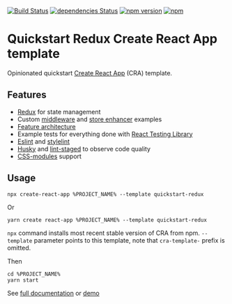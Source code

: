 [![Build Status](https://github.com/morewings/cra-template-quickstart-redux/actions/workflows/merge-jobs.yml/badge.svg)](https://github.com/morewings/cra-template-quickstart-redux/actions/workflows/merge-jobs.yml)
[![dependencies Status](https://david-dm.org/morewings/cra-template-quickstart-redux/status.svg)](https://david-dm.org/morewings/cra-template-quickstart-redux)
[![npm version](https://badge.fury.io/js/cra-template-quickstart-redux.svg)](https://www.npmjs.com/package/cra-template-quickstart-redux)
[![npm](https://img.shields.io/npm/dm/cra-template-quickstart-redux)](https://www.npmjs.com/package/cra-template-quickstart-redux)

# Quickstart Redux Create React App template

Opinionated quickstart [Create React App](https://github.com/facebook/create-react-app) (CRA) template.

## Features

* [Redux](https://redux.js.org/) for state management
* Custom [middleware](https://github.com/morewings/cra-template-quickstart-redux/tree/master/src/middlewares) and [store enhancer](https://github.com/morewings/cra-template-quickstart-redux/tree/master/src/enhancers) examples
* [Feature architecture](https://github.com/morewings/cra-template-quickstart-redux/wiki/Feature-architecture)
* Example tests for everything done with [React Testing Library](https://testing-library.com/docs/react-testing-library/intro/)
* [Eslint](https://eslint.org/) and [stylelint](https://stylelint.io/)
* [Husky](https://typicode.github.io/husky/#/) and [lint-staged](https://github.com/okonet/lint-staged) to observe code quality
* [CSS-modules](https://github.com/css-modules/css-modules) support

## Usage

```shell script
npx create-react-app %PROJECT_NAME% --template quickstart-redux
``` 
Or
```shell script
yarn create react-app %PROJECT_NAME% --template quickstart-redux
```

`npx` command installs most recent stable version of CRA from npm. `--template` parameter points to this template, note that `cra-template-` prefix is omitted.

Then

```shell script
cd %PROJECT_NAME%
yarn start
```

See [full documentation](https://github.com/morewings/cra-template-quickstart-redux/wiki) or [demo](https://morewings.github.io/cra-template-quickstart-redux/)
